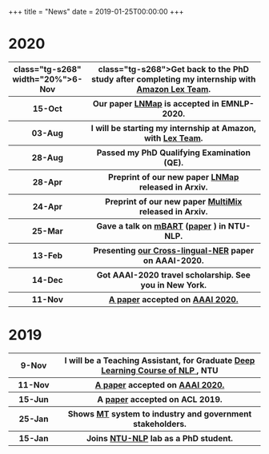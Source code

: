 +++
title = "News"
date = 2019-01-25T00:00:00
+++

# 2020

<table class="tg">
  <tr>
    <th> class="tg-s268" width="20%">6-Nov</th>
    <th> class="tg-s268">Get back to the PhD study after completing my internship with <a href="https://aws.amazon.com/lex/">Amazon Lex Team</a>. </th>
  </tr>
  <tr>
    <th class="tg-s268" width="20%">15-Oct</th>
    <th class="tg-s268">Our paper <a href="https://arxiv.org/abs/2004.13889">LNMap</a> is accepted in EMNLP-2020. </th>
  </tr>
  <tr>
    <th class="tg-s268" width="20%">03-Aug</th>
    <th class="tg-s268">I will be starting my internship at Amazon, with <a href="https://aws.amazon.com/lex/">Lex Team</a>. </th>
  </tr>
  <tr>
    <th class="tg-s268" width="20%">28-Aug</th>
    <th class="tg-s268">Passed my PhD Qualifying Examination (QE). </th>
  </tr>
  <tr>
    <th class="tg-s268" width="20%">28-Apr</th>
    <th class="tg-s268">Preprint of our new paper <a href="https://arxiv.org/abs/2004.13889">LNMap</a> released in Arxiv. </th>
  </tr>
    <tr>
    <th class="tg-s268" width="20%">24-Apr</th>
    <th class="tg-s268">Preprint of our new paper <a href="https://arxiv.org/abs/2004.13240">MultiMix</a> released in Arxiv. </th>
  </tr>
  </tr>
    <tr>
    <th class="tg-s268" width="20%">25-Mar</th>
    <th class="tg-s268">Gave a talk on  <a href="https://www.dropbox.com/s/ggnfgzoeo90ck1k/mBART.pdf">mBART</a>  (<a href="https://arxiv.org/abs/2001.08210">paper</a> ) in NTU-NLP. </th>
  </tr>
  <tr>
    <th class="tg-s268" width="20%">13-Feb</th>
    <th class="tg-s268">Presenting <a href="https://arxiv.org/abs/1911.09812">our Cross-lingual-NER</a> paper on AAAI-2020. </th>
  </tr>
  <tr>
    <th class="tg-s268">14-Dec</th>
    <th class="tg-s268">Got AAAI-2020 travel scholarship. See you in New York. </th>
  </tr>
  <tr>
    <th class="tg-s268">11-Nov</th>
    <th class="tg-s268"><a href="https://arxiv.org/abs/1911.09812">A  paper</a> accepted on <a href="https://aaai.org/Conferences/AAAI-20/">AAAI 2020.</a> </th>
  </tr>
  </table>


# 2019

  <table class="tg">
  <tr>
    <th class="tg-s268" width="20%">9-Nov</th>
    <th class="tg-s268">I will be a Teaching Assistant, for Graduate <a href="https://ntunlpsg.github.io/ce7455_deep-nlp-20/"> Deep Learning Course of NLP </a>, NTU</th>
  </tr>
  <tr>
    <th class="tg-s268">11-Nov</th>
    <th class="tg-s268"><a href="https://arxiv.org/abs/1911.09812">A  paper</a> accepted on <a href="https://aaai.org/Conferences/AAAI-20/">AAAI 2020.</a> </th>
  </tr>
  <tr>
    <th class="tg-s268">15-Jun</th>
    <th class="tg-s268">A  <a href="https://arxiv.org/abs/1905.05682">paper</a> accepted on ACL 2019. </th>
  </tr>
  <tr>
    <th class="tg-s268">25-Jan</th>
    <th class="tg-s268">Shows <a href="https://ntunlpsg.github.io/project/malay-english-neural-machine-translator/">MT</a> system to industry and government stakeholders.</th>
  </tr>
  <tr>
    <th class="tg-s268">15-Jan</th>
    <th class="tg-s268">Joins <a href="https://ntunlpsg.github.io/">NTU-NLP</a> lab as a PhD student.</th>
  </tr>
</table>
